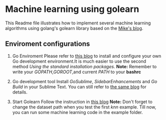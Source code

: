 # Machine learning using golearn

This Readme file illustrates how to implement several machine learning algorithms using golang's golearn library based on the [Mike's blog](https://xyclade.github.io/MachineLearning/).

## Enviroment configurations
1. Go Enviroment
Please refer to [this blog](https://github.com/astaxie/build-web-application-with-golang/blob/master/en/01.1.md) to  install and configure your own Go development environment.It is much easier to use the second method *Using the standard installation packages*.
**Note:** Remember to write your *GOPATH*,*GOROOT*,and current *PATH* to your **bashrc**

2. Go development tool 
Install *GoSublime*, *SidebarEnhancements* and *Go Build* in your Sublime Text.
You can still refer to [the same blog](https://github.com/astaxie/build-web-application-with-golang/blob/master/en/01.4.md) for details.

3. Start Golearn
Follow the instruction in [this blog](https://github.com/sjwhitworth/golearn)
**Note:** Don't forget to change the dataset path when you test the first *knn* example.
Till now, you can run some machine learning code in the example folder.

